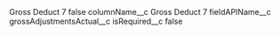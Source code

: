 <?xml version="1.0" encoding="UTF-8"?>
<CustomMetadata xmlns="http://soap.sforce.com/2006/04/metadata" xmlns:xsi="http://www.w3.org/2001/XMLSchema-instance" xmlns:xsd="http://www.w3.org/2001/XMLSchema">
    <label>Gross Deduct 7</label>
    <protected>false</protected>
    <values>
        <field>columnName__c</field>
        <value xsi:type="xsd:string">Gross Deduct 7</value>
    </values>
    <values>
        <field>fieldAPIName__c</field>
        <value xsi:type="xsd:string">grossAdjustmentsActual__c</value>
    </values>
    <values>
        <field>isRequired__c</field>
        <value xsi:type="xsd:boolean">false</value>
    </values>
</CustomMetadata>
